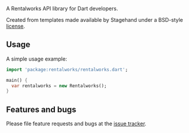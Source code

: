 A Rentalworks API library for Dart developers.

Created from templates made available by Stagehand under a BSD-style
[license](https://github.com/dart-lang/stagehand/blob/master/LICENSE).

## Usage

A simple usage example:

```dart
import 'package:rentalworks/rentalworks.dart';

main() {
  var rentalworks = new Rentalworks();
}
```

## Features and bugs

Please file feature requests and bugs at the [issue tracker][tracker].

[tracker]: https://github.com/point-source/dart_rentalworks/issues
